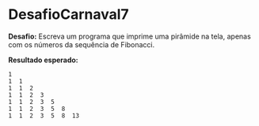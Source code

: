 # DesafioCarnaval7

**Desafio:**
Escreva um programa que imprime uma pirâmide na tela, apenas com os números da sequência de Fibonacci.

**Resultado esperado:**

```text
1
1  1
1  1  2
1  1  2  3
1  1  2  3  5
1  1  2  3  5  8
1  1  2  3  5  8  13
```
